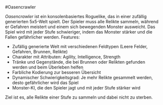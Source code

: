 #Oasencrawler

*Oasencrawler* ist ein konsolenbasiertes Roguelike, das in einer zufällig generierten 5x5-Welt spielt. Der Spieler muss alle Relikte sammeln, während er Gefahren meistert und einem sich bewegenden Monster ausweicht. Das Spiel wird mit jeder Stufe schwieriger, indem das Monster stärker und die Fallen gefährlicher werden.
Features:

- Zufällig generierte Welt mit verschiedenen Feldtypen (Leere Felder, Gefahren, Brunnen, Relikte)
- Charakter mit Attributen: Agility, Intelligence, Strength
- Tränke und Gegenstände, die bei Brunnen oder Relikten gefunden werden und beim Überleben helfen
- Farbliche Kodierung zur besseren Übersicht
- Dynamischer Schwierigkeitsgrad: Je mehr Relikte gesammelt werden, desto gefährlicher wird das Spiel
- Monster-KI, die den Spieler jagt und mit jeder Stufe stärker wird

Ziel ist es, alle Relikte einer Stufe zu sammeln und dabei nicht zu sterben.